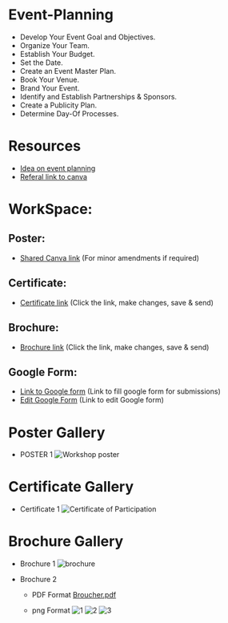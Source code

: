 # Event-Planning
- Develop Your Event Goal and Objectives.
- Organize Your Team.
- Establish Your Budget.
- Set the Date.
- Create an Event Master Plan.
- Book Your Venue.
- Brand Your Event.
- Identify and Establish Partnerships &amp; Sponsors.
- Create a Publicity Plan.
- Determine Day-Of Processes.

# Resources
- [Idea on event planning](https://www.wikihow.com/Organise-an-Event)
- [Referal link to canva](https://www.canva.com/join/latch-scope-likes)

# WorkSpace:
## Poster:
- [Shared Canva link](https://www.canva.com/design/DAEPLxRZvdc/share/preview?token=JM13BX4qjHHQPU9lGU_UTQ&role=EDITOR&utm_content=DAEPLxRZvdc&utm_campaign=designshare&utm_medium=link&utm_source=sharebutton) (For minor amendments if required)

## Certificate:
- [Certificate link](https://www.canva.com/design/DAEPM-bnv1Q/share/preview?token=bV1vnrfKNYqG_QDJXDJLGg&role=EDITOR&utm_content=DAEPM-bnv1Q&utm_campaign=designshare&utm_medium=link&utm_source=sharebutton) (Click the link, make changes, save & send)

## Brochure:
- [Brochure link](https://www.canva.com/design/DAEPSlJCMrE/share/preview?token=JRDwDUy6GrxQptRqy9urfQ&role=EDITOR&utm_content=DAEPSlJCMrE&utm_campaign=designshare&utm_medium=link&utm_source=sharebutton) (Click the link, make changes, save & send)

## Google Form:
- [Link to Google form](https://forms.gle/B8vHFtW6Jnp4iBvX6) (Link to fill google form for submissions)
- [Edit Google Form](https://docs.google.com/forms/d/1hC0Mb1UFtxZ66pwLc9FiL5FZgqRRAX8rVZtJBNUjHfo/edit) (Link to edit Google form)

# Poster Gallery
- POSTER 1
![Workshop poster](https://user-images.githubusercontent.com/40707958/100920232-d1bc9000-3500-11eb-92ae-f3869091dbe1.png)

# Certificate Gallery
- Certificate 1
![Certificate of Participation](https://user-images.githubusercontent.com/40707958/100926796-fd904380-3509-11eb-9778-af786e9fb0f4.png)

# Brochure Gallery
- Brochure 1
![brochure](https://user-images.githubusercontent.com/40707958/101096562-baa39e00-35e5-11eb-8f19-74d5cbf96404.png)

- Brochure 2

  - PDF Format 
  [Broucher.pdf](https://github.com/Sushant2024/Planning-Event/files/5643653/Broucher.pdf)
  
  - png Format
![1](https://user-images.githubusercontent.com/40707958/101182477-26344c80-3674-11eb-8dc8-f8c2b2cfc7cb.png)
![2](https://user-images.githubusercontent.com/40707958/101182517-33e9d200-3674-11eb-8fdc-b523d7fbf85f.png)
![3](https://user-images.githubusercontent.com/40707958/101182461-1fa5d500-3674-11eb-84cd-4f3def5ab4a1.png)
